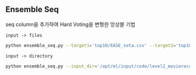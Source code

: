 ## Ensemble Seq
seq column을 추가하여 Hard Voting을 변형한 앙상블 기법
 
`input -> files`
```bash
python ensemble_seq.py --target1='top10/EASE_sota.csv' --target2='top10/SASRec_sota.csv' -n 'ensemble.csv'
```

`input -> directory`
```bash
python ensemble_seq.py --input_dir='/opt/ml/input/code/level2_movierecommendation-recsys-04/output/top10' -n 'ensemble.csv'
```